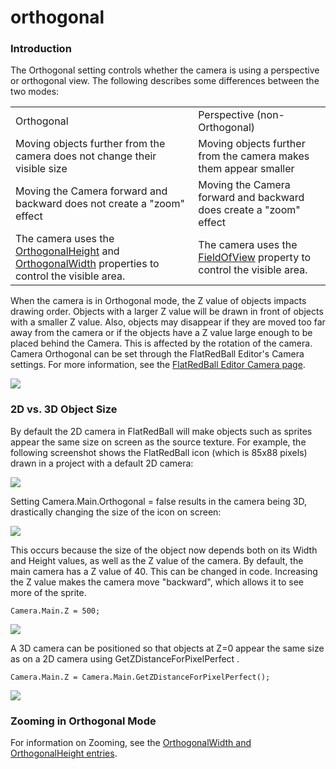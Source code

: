# orthogonal

### Introduction

The Orthogonal setting controls whether the camera is using a perspective or orthogonal view. The following describes some differences between the two modes:

|                                                                                                                                                                |                                                                                                      |
| -------------------------------------------------------------------------------------------------------------------------------------------------------------- | ---------------------------------------------------------------------------------------------------- |
| Orthogonal                                                                                                                                                     | Perspective (non-Orthogonal)                                                                         |
| Moving objects further from the camera does not change their visible size                                                                                      | Moving objects further from the camera makes them appear smaller                                     |
| Moving the Camera forward and backward does not create a "zoom" effect                                                                                         | Moving the Camera forward and backward does create a "zoom" effect                                   |
| The camera uses the [OrthogonalHeight](../../../frb/docs/index.php) and [OrthogonalWidth](../../../frb/docs/index.php) properties to control the visible area. | The camera uses the [FieldOfView](../../../frb/docs/index.php) property to control the visible area. |

When the camera is in Orthogonal mode, the Z value of objects impacts drawing order. Objects with a larger Z value will be drawn in front of objects with a smaller Z value. Also, objects may disappear if they are moved too far away from the camera or if the objects have a Z value large enough to be placed behind the Camera. This is affected by the rotation of the camera. Camera Orthogonal can be set through the FlatRedBall Editor's Camera settings. For more information, see the [FlatRedBall Editor Camera page](../../../glue-reference/camera.md).

![](../../../media/2021-12-img\_61ad4e82c644a.png)

### 2D vs. 3D Object Size

By default the 2D camera in FlatRedBall will make objects such as sprites appear the same size on screen as the source texture. For example, the following screenshot shows the FlatRedBall icon (which is 85x88 pixels) drawn in a project with a default 2D camera:

![](../../../media/2017-02-img\_589b4ba326296.png)

Setting Camera.Main.Orthogonal = false results in the camera being 3D, drastically changing the size of the icon on screen:

![](../../../media/2017-02-img\_589b4bdab0c65.png)

This occurs because the size of the object now depends both on its Width and Height values, as well as the Z value of the camera. By default, the main camera has a Z value of 40. This can be changed in code. Increasing the Z value makes the camera move "backward", which allows it to see more of the sprite.

```lang:c#
Camera.Main.Z = 500;
```

![](../../../media/2017-02-img\_589b4c37477c4.png)

A 3D camera can be positioned so that objects at Z=0 appear the same size as on a 2D camera using GetZDistanceForPixelPerfect .

```lang:c#
Camera.Main.Z = Camera.Main.GetZDistanceForPixelPerfect();
```

![](../../../media/2017-02-img\_589b4cb559766.png)

&#x20;

###

### Zooming in Orthogonal Mode

For information on Zooming, see the [OrthogonalWidth and OrthogonalHeight entries](../../../frb/docs/index.php).
